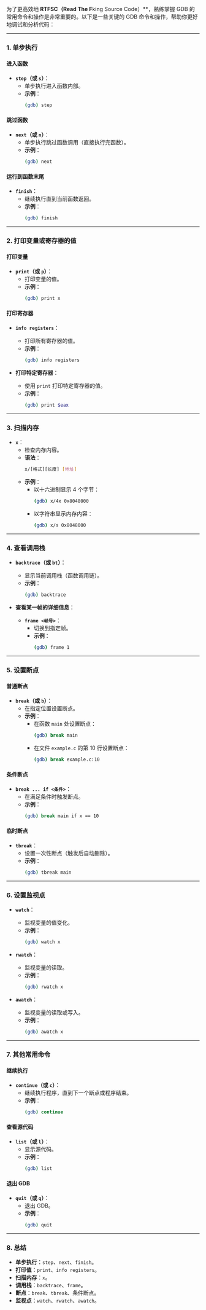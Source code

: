 为了更高效地 **RTFSC（Read The F**king Source Code）**，熟练掌握 GDB 的常用命令和操作是非常重要的。以下是一些关键的 GDB 命令和操作，帮助你更好地调试和分析代码：

---

### 1. **单步执行**
#### **进入函数**
- **`step`（或 `s`）**：
  - 单步执行进入函数内部。
  - **示例**：
    ```bash
    (gdb) step
    ```

#### **跳过函数**
- **`next`（或 `n`）**：
  - 单步执行跳过函数调用（直接执行完函数）。
  - **示例**：
    ```bash
    (gdb) next
    ```

#### **运行到函数末尾**
- **`finish`**：
  - 继续执行直到当前函数返回。
  - **示例**：
    ```bash
    (gdb) finish
    ```

---

### 2. **打印变量或寄存器的值**
#### **打印变量**
- **`print`（或 `p`）**：
  - 打印变量的值。
  - **示例**：
    ```bash
    (gdb) print x
    ```

#### **打印寄存器**
- **`info registers`**：
  - 打印所有寄存器的值。
  - **示例**：
    ```bash
    (gdb) info registers
    ```

- **打印特定寄存器**：
  - 使用 `print` 打印特定寄存器的值。
  - **示例**：
    ```bash
    (gdb) print $eax
    ```

---

### 3. **扫描内存**
- **`x`**：
  - 检查内存内容。
  - **语法**：
    ```bash
    x/[格式][长度] [地址]
    ```
  - **示例**：
    - 以十六进制显示 4 个字节：
      ```bash
      (gdb) x/4x 0x8048000
      ```
    - 以字符串显示内存内容：
      ```bash
      (gdb) x/s 0x8048000
      ```

---

### 4. **查看调用栈**
- **`backtrace`（或 `bt`）**：
  - 显示当前调用栈（函数调用链）。
  - **示例**：
    ```bash
    (gdb) backtrace
    ```

- **查看某一帧的详细信息**：
  - **`frame <帧号>`**：
    - 切换到指定帧。
    - **示例**：
      ```bash
      (gdb) frame 1
      ```

---

### 5. **设置断点**
#### **普通断点**
- **`break`（或 `b`）**：
  - 在指定位置设置断点。
  - **示例**：
    - 在函数 `main` 处设置断点：
      ```bash
      (gdb) break main
      ```
    - 在文件 `example.c` 的第 10 行设置断点：
      ```bash
      (gdb) break example.c:10
      ```

#### **条件断点**
- **`break ... if <条件>`**：
  - 在满足条件时触发断点。
  - **示例**：
    ```bash
    (gdb) break main if x == 10
    ```

#### **临时断点**
- **`tbreak`**：
  - 设置一次性断点（触发后自动删除）。
  - **示例**：
    ```bash
    (gdb) tbreak main
    ```

---

### 6. **设置监视点**
- **`watch`**：
  - 监视变量的值变化。
  - **示例**：
    ```bash
    (gdb) watch x
    ```

- **`rwatch`**：
  - 监视变量的读取。
  - **示例**：
    ```bash
    (gdb) rwatch x
    ```

- **`awatch`**：
  - 监视变量的读取或写入。
  - **示例**：
    ```bash
    (gdb) awatch x
    ```

---

### 7. **其他常用命令**
#### **继续执行**
- **`continue`（或 `c`）**：
  - 继续执行程序，直到下一个断点或程序结束。
  - **示例**：
    ```bash
    (gdb) continue
    ```

#### **查看源代码**
- **`list`（或 `l`）**：
  - 显示源代码。
  - **示例**：
    ```bash
    (gdb) list
    ```

#### **退出 GDB**
- **`quit`（或 `q`）**：
  - 退出 GDB。
  - **示例**：
    ```bash
    (gdb) quit
    ```

---

### 8. **总结**
- **单步执行**：`step`、`next`、`finish`。
- **打印值**：`print`、`info registers`。
- **扫描内存**：`x`。
- **调用栈**：`backtrace`、`frame`。
- **断点**：`break`、`tbreak`、条件断点。
- **监视点**：`watch`、`rwatch`、`awatch`。

